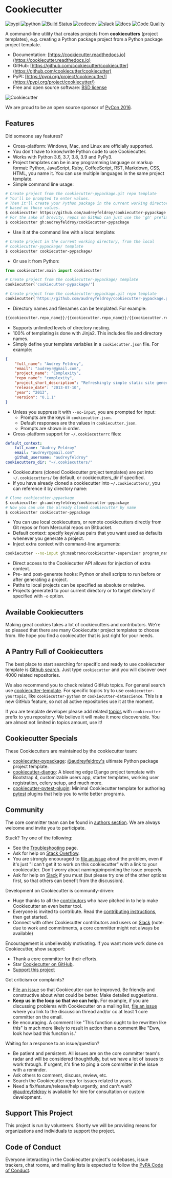 # Cookiecutter

[![pypi](https://img.shields.io/pypi/v/cookiecutter.svg)](https://pypi.org/project/cookiecutter/)
[![python](https://img.shields.io/pypi/pyversions/cookiecutter.svg)](https://pypi.org/project/cookiecutter/)
[![Build Status](https://github.com/cookiecutter/cookiecutter/actions/workflows/main.yml/badge.svg?branch=master)](https://github.com/cookiecutter/cookiecutter/actions)
[![codecov](https://codecov.io/gh/cookiecutter/cookiecutter/branch/master/graphs/badge.svg?branch=master)](https://codecov.io/github/cookiecutter/cookiecutter?branch=master)
[![slack](https://img.shields.io/badge/cookiecutter-Join%20on%20Slack-green?style=flat&logo=slack)](https://join.slack.com/t/cookie-cutter/shared_invite/enQtNzI0Mzg5NjE5Nzk5LTRlYWI2YTZhYmQ4YmU1Y2Q2NmE1ZjkwOGM0NDQyNTIwY2M4ZTgyNDVkNjMxMDdhZGI5ZGE5YmJjM2M3ODJlY2U)
[![docs](https://readthedocs.org/projects/cookiecutter/badge/?version=latest)](https://readthedocs.org/projects/cookiecutter/?badge=latest)
[![Code Quality](https://img.shields.io/scrutinizer/g/cookiecutter/cookiecutter.svg)](https://scrutinizer-ci.com/g/cookiecutter/cookiecutter/?branch=master)

A command-line utility that creates projects from **cookiecutters** (project
templates), e.g. creating a Python package project from a Python package project
template.

* Documentation: [https://cookiecutter.readthedocs.io](https://cookiecutter.readthedocs.io)
* GitHub: [https://github.com/cookiecutter/cookiecutter](https://github.com/cookiecutter/cookiecutter)
* PyPI: [https://pypi.org/project/cookiecutter/](https://pypi.org/project/cookiecutter/)
* Free and open source software: [BSD license](https://github.com/cookiecutter/cookiecutter/blob/master/LICENSE)

![Cookiecutter](https://raw.githubusercontent.com/cookiecutter/cookiecutter/3ac078356adf5a1a72042dfe72ebfa4a9cd5ef38/logo/cookiecutter_medium.png)

We are proud to be an open source sponsor of
[PyCon 2016](https://us.pycon.org/2016/sponsors/).

## Features

Did someone say features?

* Cross-platform: Windows, Mac, and Linux are officially supported.
* You don't have to know/write Python code to use Cookiecutter.
* Works with Python 3.6, 3.7, 3.8, 3.9 and PyPy3.
* Project templates can be in any programming language or markup format:
  Python, JavaScript, Ruby, CoffeeScript, RST, Markdown, CSS, HTML, you name it.
  You can use multiple languages in the same project template.
* Simple command line usage:

```bash
# Create project from the cookiecutter-pypackage.git repo template
# You'll be prompted to enter values.
# Then it'll create your Python package in the current working directory,
# based on those values.
$ cookiecutter https://github.com/audreyfeldroy/cookiecutter-pypackage
# For the sake of brevity, repos on GitHub can just use the 'gh' prefix
$ cookiecutter gh:audreyfeldroy/cookiecutter-pypackage
```

* Use it at the command line with a local template:

```bash
# Create project in the current working directory, from the local
# cookiecutter-pypackage/ template
$ cookiecutter cookiecutter-pypackage/
```

* Or use it from Python:

```py
from cookiecutter.main import cookiecutter

# Create project from the cookiecutter-pypackage/ template
cookiecutter('cookiecutter-pypackage/')

# Create project from the cookiecutter-pypackage.git repo template
cookiecutter('https://github.com/audreyfeldroy/cookiecutter-pypackage.git')
```

* Directory names and filenames can be templated. For example:

```py
{{cookiecutter.repo_name}}/{{cookiecutter.repo_name}}/{{cookiecutter.repo_name}}.py
```

* Supports unlimited levels of directory nesting.
* 100% of templating is done with Jinja2. This includes file and directory names.
* Simply define your template variables in a ``cookiecutter.json`` file. For example:

```json
{
    "full_name": "Audrey Feldroy",
    "email": "audreyr@gmail.com",
    "project_name": "Complexity",
    "repo_name": "complexity",
    "project_short_description": "Refreshingly simple static site generator.",
    "release_date": "2013-07-10",
    "year": "2013",
    "version": "0.1.1"
}
```

* Unless you suppress it with ``--no-input``, you are prompted for input:
  * Prompts are the keys in ``cookiecutter.json``.
  * Default responses are the values in ``cookiecutter.json``.
  * Prompts are shown in order.
* Cross-platform support for ``~/.cookiecutterrc`` files:

```yaml
default_context:
    full_name: "Audrey Feldroy"
    email: "audreyr@gmail.com"
    github_username: "audreyfeldroy"
cookiecutters_dir: "~/.cookiecutters/"
```

* Cookiecutters (cloned Cookiecutter project templates) are put into
``~/.cookiecutters/`` by default, or cookiecutters_dir if specified.
* If you have already cloned a cookiecutter into ``~/.cookiecutters/``,
you can reference it by directory name:

```bash
# Clone cookiecutter-pypackage
$ cookiecutter gh:audreyfeldroy/cookiecutter-pypackage
# Now you can use the already cloned cookiecutter by name
$ cookiecutter cookiecutter-pypackage
```

* You can use local cookiecutters, or remote cookiecutters directly from Git
repos or from Mercurial repos on Bitbucket.
* Default context: specify key/value pairs that you want used as defaults
whenever you generate a project.
* Inject extra context with command-line arguments:

```bash
cookiecutter --no-input gh:msabramo/cookiecutter-supervisor program_name=foobar startsecs=10
```

* Direct access to the Cookiecutter API allows for injection of extra context.
* Pre- and post-generate hooks: Python or shell scripts to run before or after
generating a project.
* Paths to local projects can be specified as absolute or relative.
* Projects generated to your current directory or to target directory if
specified with `-o` option.

## Available Cookiecutters

Making great cookies takes a lot of cookiecutters and contributors. We're so
pleased that there are many Cookiecutter project templates to choose from. We
hope you find a cookiecutter that is just right for your needs.

## A Pantry Full of Cookiecutters

The best place to start searching for specific and ready to use cookiecutter
template is [Github search](https://github.com/search?q=cookiecutter&type=Repositories).
Just type `cookiecutter` and you will discover over 4000 related repositories.

We also recommend you to check related GitHub topics. For general search use
[cookiecutter-template](https://github.com/topics/cookiecutter-template).
For specific topics try to use `cookiecutter-yourtopic`, like
`cookiecutter-python` or `cookiecutter-datascience`. This is a new GitHub feature,
so not all active repositories use it at the moment.

If you are template developer please add related
[topics](https://help.github.com/en/github/administering-a-repository/classifying-your-repository-with-topics)
with `cookiecutter` prefix to you repository. We believe it will make it more
discoverable. You are almost not limited in topics amount, use it!

## Cookiecutter Specials

These Cookiecutters are maintained by the cookiecutter team:

* [cookiecutter-pypackage](https://github.com/audreyfeldroy/cookiecutter-pypackage):
[@audreyfeldroy's](https://github.com/audreyfeldroy) ultimate Python package project template.
* [cookiecutter-django](https://github.com/pydanny/cookiecutter-django):
A bleeding edge Django project template with Bootstrap 4, customizable users app,
starter templates, working user registration, celery setup, and much more.
* [cookiecutter-pytest-plugin](https://github.com/pytest-dev/cookiecutter-pytest-plugin):
Minimal Cookiecutter template for authoring [pytest](https://docs.pytest.org/)
plugins that help you to write better programs.

## Community

The core committer team can be found in [authors section](AUTHORS.md).
We are always welcome and invite you to participate.

Stuck? Try one of the following:

* See the [Troubleshooting](https://cookiecutter.readthedocs.io/en/latest/troubleshooting.html) page.
* Ask for help on [Stack Overflow](https://stackoverflow.com/questions/tagged/cookiecutter).
* You are strongly encouraged to
[file an issue](https://github.com/cookiecutter/cookiecutter/issues?q=is%3Aopen)
about the problem, even if it's just "I can't get it to work on this cookiecutter"
with a link to your cookiecutter. Don't worry about naming/pinpointing the issue
properly.
* Ask for help on [Slack](https://join.slack.com/t/cookie-cutter/shared_invite/enQtNzI0Mzg5NjE5Nzk5LTRlYWI2YTZhYmQ4YmU1Y2Q2NmE1ZjkwOGM0NDQyNTIwY2M4ZTgyNDVkNjMxMDdhZGI5ZGE5YmJjM2M3ODJlY2U)
if you must (but please try one of the other options first, so that others
can benefit from the discussion).

Development on Cookiecutter is community-driven:

* Huge thanks to all the [contributors](AUTHORS.md) who have pitched in to help
make Cookiecutter an even better tool.
* Everyone is invited to contribute. Read the
[contributing instructions](CONTRIBUTING.md), then get started.
* Connect with other Cookiecutter contributors and users on
[Slack](https://join.slack.com/t/cookie-cutter/shared_invite/enQtNzI0Mzg5NjE5Nzk5LTRlYWI2YTZhYmQ4YmU1Y2Q2NmE1ZjkwOGM0NDQyNTIwY2M4ZTgyNDVkNjMxMDdhZGI5ZGE5YmJjM2M3ODJlY2U)
(note: due to work and commitments, a core committer might not always be available)

Encouragement is unbelievably motivating. If you want more work done on
Cookiecutter, show support:

* Thank a core committer for their efforts.
* Star [Cookiecutter on GitHub](https://github.com/cookiecutter/cookiecutter).
* [Support this project](#support-this-project)

Got criticism or complaints?

* [File an issue](https://github.com/cookiecutter/cookiecutter/issues?q=is%3Aopen)
so that Cookiecutter can be improved. Be friendly and constructive about what
could be better. Make detailed suggestions.
* **Keep us in the loop so that we can help.** For example, if you are
discussing problems with Cookiecutter on a mailing list,
[file an issue](https://github.com/cookiecutter/cookiecutter/issues?q=is%3Aopen)
where you link to the discussion thread and/or cc at least 1 core committer on the email.
* Be encouraging. A comment like "This function ought to be rewritten like this"
is much more likely to result in action than a comment like "Eww, look how bad
this function is."

Waiting for a response to an issue/question?

* Be patient and persistent. All issues are on the core committer team's radar
and will be considered thoughtfully, but we have a lot of issues to work through.
If urgent, it's fine to ping a core committer in the issue with a reminder.
* Ask others to comment, discuss, review, etc.
* Search the Cookiecutter repo for issues related to yours.
* Need a fix/feature/release/help urgently, and can't wait?
[@audreyfeldroy](https://github.com/audreyfeldroy) is available for hire for consultation
or custom development.

## Support This Project

This project is run by volunteers. Shortly we will be providing means for
organizations and individuals to support the project.

## Code of Conduct

Everyone interacting in the Cookiecutter project's codebases, issue trackers,
chat rooms, and mailing lists is expected to follow the
[PyPA Code of Conduct](https://www.pypa.io/en/latest/code-of-conduct/).
